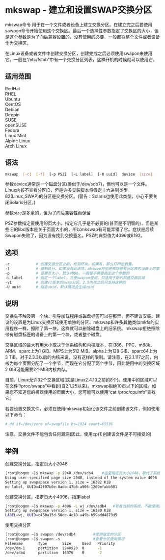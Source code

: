 # mkswap - 建立和设置SWAP交换分区

mkswap命令 用于在一个文件或者设备上建立交换分区。在建立完之后要使用sawpon命令开始使用这个交换区。最后一个选择性参数指定了交换区的大小，但是这个参数是为了向后兼容设置的，没有使用的必要，一般都将整个文件或者设备作为交换区。

在Linux设备或者文件中创建交换分区，创建完成之后必须使用swapon来使用它。一般在“/etc/fstab”中有一个交换分区列表，这样开机的时候就可以使用它。

## 适用范围

<!-- <div class="svg linux">Linux</div> -->
<div class="svg redhat">RedHat</div>
<div class="svg rhel">RHEL</div>
<div class="svg ubuntu">Ubuntu</div>
<div class="svg centos">CentOS</div>
<div class="svg debian">Debian</div>
<div class="svg deepin">Deepin</div>
<div class="svg suse">SUSE</div>
<div class="svg opensuse">openSUSE</div>
<div class="svg fedora">Fedora</div>
<div class="svg linuxmint">Linux Mint</div>
<!-- <div class="svg mxlinux">MX Linux</div> -->
<div class="svg alpinelinux">Alpine Linux</div>
<div class="svg archlinux">Arch Linux</div>

## 语法

``` bash
mkswap  [-c]  [-f]  [-p PSZ]  [-L label]  [-U uuid]  device  [size]
```
参数device通常是一个磁盘分区(类似于/dev/sdb7)，但也可以是一个文件。Linux内核不查看分区ID，但是许多安装脚本将假定十六进制类型82(Linux_SWAP)的分区是交换分区。(警告：Solaris也使用此类型。小心不要关闭Solaris分区。)

参数size是多余的，但为了向后兼容性而保留

PSZ参数指定要使用的页大小。指定它几乎是不必要的(甚至是不明智的)，但是某些旧的libc版本是关于页面大小的，所以mkswap有可能弄错了它。症状是后续Swapon失败了，因为没有找到交换签名。PSZ的典型值为4096或8192。
## 选项

``` bash
-c            # 创建交换分区之前，检测坏块。如果有，那么打印出数量。
-f            # 强制执行。如果没有此选项，mkswap将拒绝擦除带有分区表的设备上的第一个块或整个磁盘上的第一个块(例如/dec/sda)。
-p            # 设置页大小，默认4096。一般是不需要指定这个参数的
-L label      # 指定一个label，方便swapon使用。只适用于新的风格交换区域
-v1           # 创建v1版本的swap分区，2.5内核之后只支持这种的
-U uuid       # 指定uuid，默认情况会生成uuid
```
## 说明
交换头不触及第一个块。引导加载程序或磁盘标签可以在那里，但不建议安装。建议的设置是为Linux交换区域使用单独的分区。mkswap和许多其他类似mkfs的实用程序一样，擦除了第一块，这样就可以删除磁盘上的旧系统。mkswap拒绝擦除带有磁盘标签的设备上的第一个块，或者整个磁盘。

交换区域的最大有用大小取决于体系结构和内核版本，在i386、PPC、m68k、ARM、sparc上为1 GiB、MIPS上为512 MiB、alpha上为128 GiB、sparc64上为3 TiB。对于2.3.3以后的内核来说，没有这样的限制。请注意，在2.1.117之前，内核为每个页面分配了一个字节，而现在它分配了两个字节，因此使用中的交换区域2 GIB可能需要2个MIB内核内存。

目前，Linux允许32个交换区域(这是Linux2.4.10之前的8个)。使用中的区域可以在文件“/proc/swaps”中看到(自2.1.25以来)。mkswap拒绝10页以下的区域。如果您不知道您的机器使用的页面大小，您可能可以使用“cat /proc/cpuinfo”查找它。

若要设置交换文件，必须在使用mkswap初始化该文件之前创建该文件，例如使用以下命令：
``` bash
# dd if=/dev/zero of=swapfile bs=1024 count=65536
```
注意，交换文件不能包含任何漏洞(因此，使用cp(1)创建该文件是不可接受的)

 
## 举例
创建交换分区，指定页大小2048
``` bash
[root@bogon ~]$ mkswap -p 2048 /dev/sdb4    #这里指定页大小2048，取代了系统默认的4096
Using user-specified page size 2048, instead of the system value 4096
Setting up swapspace version 1, size = 16382 KiB
no label, UUID=42f07b0e-0adb-47b6-a906-1209efabb981
```
创建交换分区，指定页大小4096，指定label
``` bash
[root@bogon ~]$ mkswap -p 4096 -L wj /dev/sdb4   #笔者当前的系统，不能使用2048大小的页
Setting up swapspace version 1, size = 16380 KiB
LABEL=wj, UUID=c458a15d-50ee-4e10-a49b-b59add4879d5
```
使用交换分区
``` bash
[root@bogon ~]$ swapon /dev/sdb4        #使用指定的分区
[root@bogon ~]$ swapon –s               #查看分区使用情况
Filename       Type       Size     Used   Priority
/dev/dm-1      partition  2940920  0      -1
/dev/sdb4      partition  16376    0      -2
```